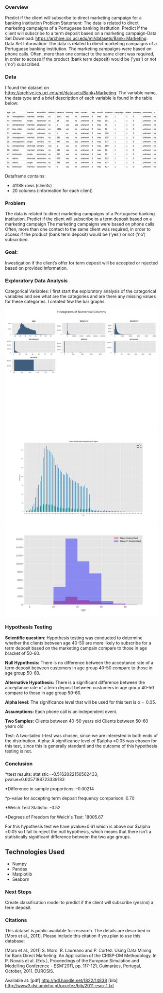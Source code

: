 ### Overview
Predict if the client will subscribe to direct marketing campaign for a banking institution Problem Statement: The data is related to direct marketing campaigns of a Portuguese banking institution. Predict if the client will subscribe to a term deposit based on a marketing campaign-Data Set Download: https://archive.ics.uci.edu/ml/datasets/Bank+Marketing. Data Set Information: The data is related to direct marketing campaigns of a Portuguese banking institution. The marketing campaigns were based on phone calls. Often, more than one contact to the same client was required, in order to access if the product (bank term deposit) would be ('yes') or not ('no') subscribed.

### Data
I found the dataset on https://archive.ics.uci.edu/ml/datasets/Bank+Marketing.
The variable name, the data type and a brief description of each variable is found in the table below:

![table](https://github.com/stevalang/AcceptOrRejectBankOffer/blob/master/images/dataframe.png)

Dataframe contains:
* 41188 rows (clients)
* 20 columns (information for each client)

### Problem
The data is related to direct marketing campaigns of a Portuguese banking institution. Predict if the client will subscribe to a term deposit based on a marketing campaign
The marketing campaigns were based on phone calls. Often, more than one contact to the same client was required, in order to access if the product (bank term deposit) would be (‘yes’) or not (‘no’) subscribed.

### Goal:
Investigation if the client’s offer for term deposit will be accepted or rejected based on provided information.

### Exploratory Data Analysis
Categorical Variables:
I first start the exploratory analysis of the categorical variables and see what are the categories and are there any missing values for these categories. I created few the bar graphs.

![plot](images/hist_num_cols.png)
![plot](images/age_frequency.png)
![plot](images/age_frequency_.png)

### Hypothesis Testing
**Scientific question:**
Hypothesis testing was conducted to determine whether the clients between age 40-50 are more likely to subscribe for a term deposit based on the marketing campain compare to those in age bracket of 50-60.

**Null Hypothesis:**
There is no difference between the acceptance rate of a term deposit between customers in age group 40-50 compare to those in age group 50-60.

**Alternative Hypothesis:**
There is a significant difference between the acceptance rate of a term deposit between custumers in age group 40-50 compare to those in age group 50-60.

**Alpha level:**
The significance level that will be used for this test is $\alpha = 0.05$.

**Assumptions:**
Each phone call is an independent event.

**Two Samples:**
Clients between 40-50 years old
Clients between 50-60 years old


Test: A two-tailed t-test was chosen, since we are interested in both ends of the distribution.
Alpha: A significance level of  $\alpha =0.05 was chosen for this test, since this is generally standard and the outcome of this hypothesis testing is not.


### Conclusion
*ttest results: statistic=-0.5162022150562433, pvalue=0.6057188723339183

*Difference in sample proportions: -0.00214

*p-value for accepting term deposit frequency comparison: 0.70

*Welch Test Statistic: -0.52

*Degrees of Freedom for Welch's Test: 18005.67


For this hypothesis test we have pvalue=0.61 which is above our $\alpha =0.05 so I fail to reject the null hypothesis, which means that there isn't a statistically significant difference between the two age groups.


## Technologies Used
* Numpy
* Pandas
* Matplotlib
* Seaborn

### Next Steps
Create classification model to predict if the client will subscribe (yes/no) a term deposit.

### Citations
This dataset is public available for research. The details are described in [Moro et al., 2011].
  Please include this citation if you plan to use this database:

  [Moro et al., 2011] S. Moro, R. Laureano and P. Cortez. Using Data Mining for Bank Direct Marketing: An Application of the CRISP-DM Methodology.
  In P. Novais et al. (Eds.), Proceedings of the European Simulation and Modelling Conference - ESM'2011, pp. 117-121, Guimarães, Portugal, October, 2011. EUROSIS.

  Available at: [pdf] http://hdl.handle.net/1822/14838
                [bib] http://www3.dsi.uminho.pt/pcortez/bib/2011-esm-1.txt
